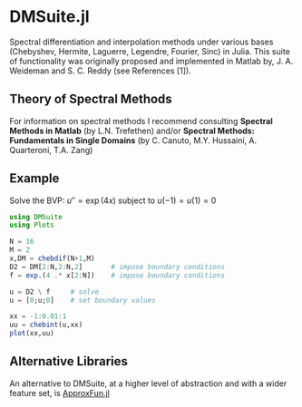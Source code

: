 # DMSuite.jl

Spectral differentiation and interpolation methods under various bases (Chebyshev, Hermite, Laguerre, Legendre, Fourier, Sinc) in Julia. This suite of functionality was originally proposed and implemented in Matlab by, J. A. Weideman and S. C. Reddy (see References [1]).

## Theory of Spectral Methods

For information on spectral methods I recommend consulting __Spectral Methods in Matlab__ (by L.N. Trefethen) and/or __Spectral Methods: Fundamentals in Single Domains__ (by C. Canuto, M.Y. Hussaini, A. Quarteroni, T.A. Zang)

## Example

Solve the BVP: $u'' = \exp(4x)$ subject to $u(-1)=u(1)=0$
```julia
using DMSuite
using Plots

N = 16
M = 2
x,DM = chebdif(N+1,M)
D2 = DM[2:N,2:N,2]       # impose boundary conditions
f = exp.(4 .* x[2:N])    # impose boundary conditions

u = D2 \ f     # solve
u = [0;u;0]    # set boundary values

xx = -1:0.01:1
uu = chebint(u,xx)
plot(xx,uu)
```

## Alternative Libraries

An alternative to DMSuite, at a higher level of abstraction and with a wider feature set, is [ApproxFun.jl](https://juliaapproximation.github.io/ApproxFun.jl/latest/)